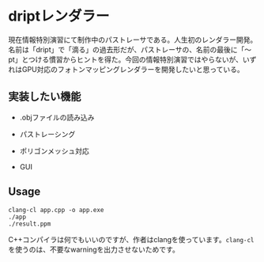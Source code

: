 # driptレンダラー

現在情報特別演習にて制作中のパストレーサである。人生初のレンダラー開発。名前は「dript」で「滴る」の過去形だが、パストレーサの、名前の最後に「～pt」とつける慣習からヒントを得た。今回の情報特別演習ではやらないが、いずれはGPU対応のフォトンマッピングレンダラーを開発したいと思っている。

## 実装したい機能

- .objファイルの読み込み

- パストレーシング

- ポリゴンメッシュ対応

- GUI

## Usage

```bach
clang-cl app.cpp -o app.exe
./app
./result.ppm
```

C++コンパイラは何でもいいのですが、作者はclangを使っています。```clang-cl```を使うのは、不要なwarningを出力させないためです。